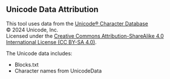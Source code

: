 ## Unicode Data Attribution

This tool uses data from the [Unicode® Character Database](https://www.unicode.org/ucd/)  
© 2024 Unicode, Inc.  
Licensed under the [Creative Commons Attribution-ShareAlike 4.0 International License (CC BY-SA 4.0)](https://creativecommons.org/licenses/by-sa/4.0/).

The Unicode data includes:
- Blocks.txt
- Character names from UnicodeData
